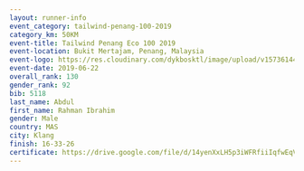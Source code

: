 ```yaml
--- 
layout: runner-info 
event_category: tailwind-penang-100-2019 
category_km: 50KM 
event-title: Tailwind Penang Eco 100 2019 
event-location: Bukit Mertajam, Penang, Malaysia 
event-logo: https://res.cloudinary.com/dykbosktl/image/upload/v1573614442/Logo/Logo_gqlzi3.jpg 
event-date: 2019-06-22 
overall_rank: 130
gender_rank: 92
bib: 5118
last_name: Abdul
first_name: Rahman Ibrahim
gender: Male
country: MAS
city: Klang
finish: 16-33-26
certificate: https://drive.google.com/file/d/14yenXxLH5p3iWFRfiiIqfwEqVzMU-nlv/view?usp=sharing
--- 
```

